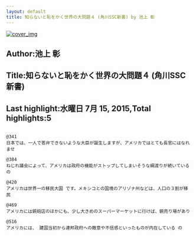 ```yaml
---
layout: default
title: 知らないと恥をかく世界の大問題４ (角川SSC新書) by 池上 彰
---
```


[![cover_img](http://images-jp.amazon.com/images/P/B00CYY7TZ4.09.MZZZZZZZ.jpg)](https://www.amazon.co.jp/dp/B00CYY7TZ4)  
## Author:池上 彰  
## Title:知らないと恥をかく世界の大問題４ (角川SSC新書)  
## Last highlight:水曜日 7月 15, 2015,Total highlights:5  
```
  
@341  
日本では、一人で答弁できないような大臣が誕生しますが、アメリカではとても長官にはなれませ  
  
@384  
ねじれ議会によって、アメリカは政府の機能がストップしてしまいそうな綱渡りが続いている の  
  
@420  
アメリカは世界一の移民大国 です。メキシコとの国境のアリゾナ州などは、人口の３割が移民  
  
@469  
アメリカには銃砲店のほかにも、少し大きめのスーパーマーケットに行けば、銃売り場があり  
  
@516  
アメリカには、 建国当初から連邦政府への敵意や不信感といったものが内在している の  